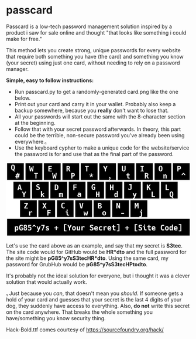 # passcard

Passcard is a low-tech password management solution inspired by a product i saw for sale online and thought "that looks like something i could make for free."

This method lets you create strong, unique passwords for every website that require both something you have (the card) and something you know (your secret) using just one card, without needing to rely on a password manager.

**Simple, easy to follow instructions:**
 * Run passcard.py to get a randomly-generated card.png like the one below.
 * Print out your card and carry it in your wallet. Probably also keep a backup somewhere, because you __really__ don't want to lose that.
 * All your passwords will start out the same with the 8-character section at the beginning.
 * Follow that with your secret password afterwards. In theory, this part could be the terrible, non-secure password you've already been using everywhere.₁
 * Use the keyboard cypher to make a unique code for the website/service the password is for and use that as the final part of the password.

![Example Passcard](/card.png)

Let's use the card above as an example, and say that my secret is **S3tec**. The site code would for GitHub would be **HR\*dto** and the full password for the site might be **pG85^y7sS3tecHR\*dto**. Using the same card, my password for GrubHub would be **pG85^y7sS3tecHPtodto**.
 
It's probably not the ideal solution for everyone, but i thought it was a clever solution that would actually work.
 
₁ Just because you *can*, that doesn't mean you *should*. If someone gets a hold of your card and guesses that your secret is the last 4 digits of your dog, they suddenly have access to everything. Also, **do not** write this secret on the card anywhere. That breaks the whole something you have/something you know security thing.

Hack-Bold.ttf comes courtesy of https://sourcefoundry.org/hack/
